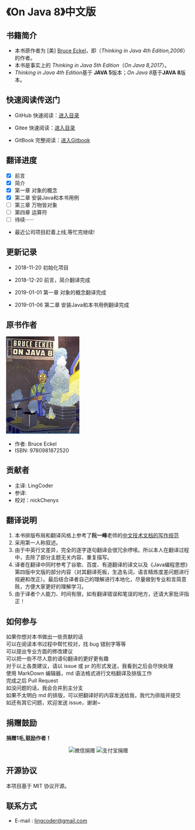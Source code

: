 # 《On Java 8》中文版

## 书籍简介

* 本书原作者为 \[美\] [Bruce Eckel](https://github.com/BruceEckel)，即（*Thinking in Java 4th Edition,2006*）的作者。
* 本书是事实上的 *Thinking in Java 5th Edition*（*On Java 8,2017*）。
* *Thinking in Java 4th Edition*基于 **JAVA 5**版本；*On Java 8*基于**JAVA 8**版本。


## 快速阅读传送门

- GitHub 快速阅读：[进入目录](https://github.com/LingCoder/OnJava8/blob/master/SUMMARY.md)

- Gitee 快速阅读：[进入目录](https://gitee.com/lingcoder/OnJava8/blob/master/SUMMARY.md)

- GitBook 完整阅读：[进入Gitbook](https://lingcoder.gitbook.io/onjava8)


## 翻译进度
- [x] 前言 
- [x] 简介 
- [x] 第一章 对象的概念
- [x] 第二章 安装Java和本书用例
- [ ] 第三章 万物皆对象
- [ ] 第四章 运算符
- [ ] 待续······

- 最近公司项目赶着上线,等忙完继续!

## 更新记录

- 2018-11-20  初始化项目

- 2018-12-20 前言，简介翻译完成

- 2019-01-01 第一章 对象的概念翻译完成

- 2019-01-06 第二章 安装Java和本书用例翻译完成

## 原书作者

<div align="left">
<img src="https://raw.githubusercontent.com/LingCoder/OnJava8/master/cover_small.jpg"  alt="cover_small"/>
 </div>

* 作者: Bruce Eckel 
* ISBN: 9780981872520

## 贡献者

* 主译: LingCoder
* 参译: 
* 校对：nickChenyx


## 翻译说明

1. 本书排版布局和翻译风格上参考了**阮一峰**老师的[中文技术文档的写作规范](https://github.com/ruanyf/document-style-guide)
2. 采用第一人称叙述。
3. 由于中英行文差异，完全的逐字逐句翻译会很冗余啰嗦。所以本人在翻译过程中，去除了部分主题无关内容、重复描写。
4. 译者在翻译中同时参考了谷歌、百度、有道翻译的译文以及《Java编程思想》第四版中文版的部分内容（对其翻译死板，生造名词，语言精炼度差问题进行规避和改正）。最后结合译者自己的理解进行本地化，尽量做到专业和言简意赅，方便大家更好的理解学习。
5. 由于译者个人能力、时间有限，如有翻译错误和笔误的地方，还请大家批评指正！


## 如何参与

如果你想对本书做出一些贡献的话  
可以在阅读本书过程中帮忙校对，找 bug 错别字等等  
可以提出专业方面的修改建议  
可以把一些不尽人意的语句翻译的更好更有趣  
对于以上各类建议，请以 issue 或 pr 的形式发送，我看到之后会尽快处理  
使用 MarkDown 编辑器，md 语法格式进行文档翻译及排版工作  
完成之后 Pull Request  
如没问题的话，我会合并到主分支  
如果不太明白 md 的排版，可以把翻译好的内容发送给我，我代为排版并提交  
如还有其它问题，欢迎发送 issue，谢谢~  


## 捐赠鼓励

**捐赠1毛,鼓励作者！**

<div align="center">
<img src="https://raw.githubusercontent.com/LingCoder/OnJava8/master/images/wechat.PNG"  alt="微信捐赠" height="320"width="320" title="微信捐赠"/>
<img src="https://raw.githubusercontent.com/LingCoder/OnJava8/master/images/alipay.PNG"  alt="支付宝捐赠" title="支付宝捐赠"  height="320"width="320"/>
 </div>

## 开源协议

本项目基于 MIT 协议开源。

## 联系方式

* E-mail : <lingcoder@gmail.com>




